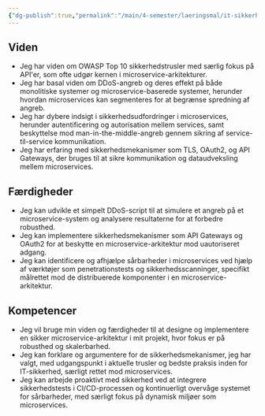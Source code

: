 ```yaml
---
{"dg-publish":true,"permalink":"/main/4-semester/laeringsmal/it-sikkerhed/","title":"It-Sikkerheds Læringmål","created":"2024-09-10T13:33:03.941+02:00"}
---
```




## Viden

- Jeg har viden om OWASP Top 10 sikkerhedstrusler med særlig fokus på API'er,
som ofte udgør kernen i microservice-arkitekturer.
- Jeg har basal viden om DDoS-angreb og deres effekt på både monolitiske
systemer og microservice-baserede systemer, herunder hvordan microservices
kan segmenteres for at begrænse spredning af angreb.
- Jeg har dybere indsigt i sikkerhedsudfordringer i microservices, herunder
autentificering og autorisation mellem services, samt beskyttelse mod
man-in-the-middle-angreb gennem sikring af service-til-service kommunikation.
- Jeg har erfaring med sikkerhedsmekanismer som TLS, OAuth2, og API Gateways,
der bruges til at sikre kommunikation og dataudveksling mellem microservices.

## Færdigheder

- Jeg kan udvikle et simpelt DDoS-script til at simulere et angreb på et
microservice-system og analysere resultaterne for at forbedre robusthed.
- Jeg kan implementere sikkerhedsmekanismer som API Gateways og OAuth2 for at
beskytte en microservice-arkitektur mod uautoriseret adgang.
- Jeg kan identificere og afhjælpe sårbarheder i microservices ved hjælp af
værktøjer som penetrationstests og sikkerhedsscanninger, specifikt målrettet
mod de distribuerede komponenter i en microservice-arkitektur.

## Kompetencer

- Jeg vil bruge min viden og færdigheder til at designe og implementere en
sikker microservice-arkitektur i mit projekt, hvor fokus er på robusthed og
skalerbarhed.
- Jeg kan forklare og argumentere for de sikkerhedsmekanismer, jeg har valgt,
med udgangspunkt i aktuelle trusler og bedste praksis inden for IT-sikkerhed,
særligt rettet mod microservices.
- Jeg kan arbejde proaktivt med sikkerhed ved at integrere sikkerhedstests i
CI/CD-processen og kontinuerligt overvåge systemet for sårbarheder, med
særligt fokus på dynamisk miljøer som microservices.
